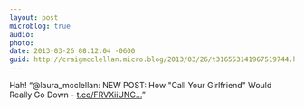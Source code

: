 ```yaml
---
layout: post
microblog: true
audio: 
photo: 
date: 2013-03-26 08:12:04 -0600
guid: http://craigmcclellan.micro.blog/2013/03/26/t316553141967519744.html
---
```

Hah! “@laura_mcclellan: NEW POST: How "Call Your Girlfriend" Would Really Go Down - [t.co/FRVXiiUNC...](http://t.co/FRVXiiUNCM)”
